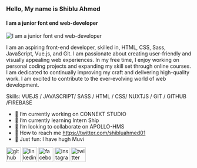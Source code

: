 ### Hello, My name is Shiblu Ahmed
#### I am a junior font end web-developer
![I am a junior font end web-developer](https://media.licdn.com/dms/image/D5616AQGAz300eh43Mw/profile-displaybackgroundimage-shrink_350_1400/0/1676994775739?e=1682553600&v=beta&t=cJWE1DDc23QT546GOFWkLEF2DniXmOl9Jv0GFIpnuqs)

I am an aspiring front-end developer, skilled in, HTML, CSS, Sass, JavaScript, Vue.js, and Git. I am passionate about creating user-friendly and visually appealing web experiences. In my free time, I enjoy working on personal coding projects and expanding my skill set through online courses. I am dedicated to continually improving my craft and delivering high-quality work. I am excited to contribute to the ever-evolving world of web development.

Skills: VUEJS / JAVASCRIPT/ SASS / HTML / CSS/ NUXTJS / GIT / GITHUB /FIREBASE

- 🔭 I’m currently working on CONNEKT STUDIO 
- 🌱 I’m currently learning Intern Ship 
- 👯 I’m looking to collaborate on APOLLO-HMS     
- 🔭 How to reach me https://twitter.com/shibluahmed01    
- 🔭 Just fun: I have hugh Muvi


[<img src='https://cdn.jsdelivr.net/npm/simple-icons@3.0.1/icons/github.svg' alt='github' height='40'>](https://github.com/shibluahmed01)  [<img src='https://cdn.jsdelivr.net/npm/simple-icons@3.0.1/icons/linkedin.svg' alt='linkedin' height='40'>](https://www.linkedin.com/in/md-shiblu-ahmed-091533220/)  [<img src='https://cdn.jsdelivr.net/npm/simple-icons@3.0.1/icons/facebook.svg' alt='facebook' height='40'>](https://www.facebook.com/mdjibonahmed588)  [<img src='https://cdn.jsdelivr.net/npm/simple-icons@3.0.1/icons/instagram.svg' alt='instagram' height='40'>](https://www.instagram.com/jibonahmedshiblu/)  [<img src='https://cdn.jsdelivr.net/npm/simple-icons@3.0.1/icons/twitter.svg' alt='twitter' height='40'>](https://twitter.com/shibluahmed01)  



